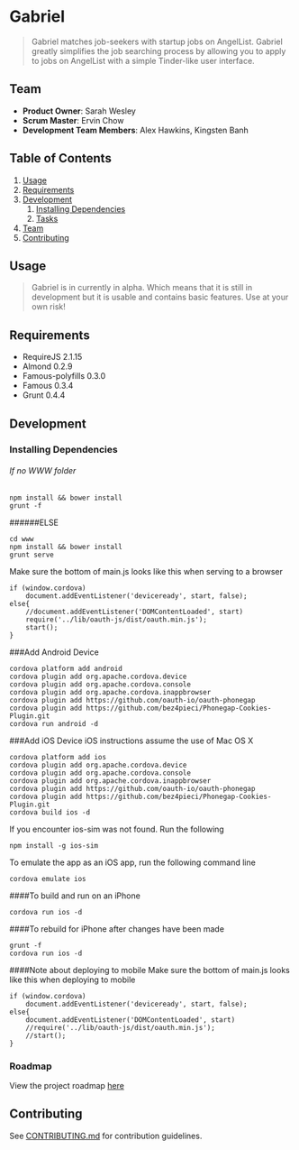 # Gabriel

> Gabriel matches job-seekers with startup jobs on AngelList. Gabriel greatly simplifies the job searching process by allowing you to apply to jobs on AngelList with a simple Tinder-like user interface.

## Team

  - __Product Owner__: Sarah Wesley
  - __Scrum Master__: Ervin Chow
  - __Development Team Members__: Alex Hawkins, Kingsten Banh

## Table of Contents

1. [Usage](#Usage)
1. [Requirements](#requirements)
1. [Development](#development)
    1. [Installing Dependencies](#installing-dependencies)
    1. [Tasks](#tasks)
1. [Team](#team)
1. [Contributing](#contributing)

## Usage

> Gabriel is in currently in alpha. Which means that it is still in development but it is usable and contains basic features. Use at your own risk!

## Requirements

- RequireJS 2.1.15
- Almond 0.2.9
- Famous-polyfills 0.3.0
- Famous 0.3.4
- Grunt 0.4.4

## Development

### Installing Dependencies
###### If no WWW folder

```
npm install && bower install
grunt -f
```
######ELSE
```
cd www
npm install && bower install
grunt serve

```
Make sure the bottom of main.js looks like this when serving to a browser
```
if (window.cordova)
    document.addEventListener('deviceready', start, false);
else{
    //document.addEventListener('DOMContentLoaded', start)
    require('../lib/oauth-js/dist/oauth.min.js');
    start();  
}
````

###Add Android Device
```
cordova platform add android
cordova plugin add org.apache.cordova.device
cordova plugin add org.apache.cordova.console
cordova plugin add org.apache.cordova.inappbrowser
cordova plugin add https://github.com/oauth-io/oauth-phonegap
cordova plugin add https://github.com/bez4pieci/Phonegap-Cookies-Plugin.git
cordova run android -d
```
###Add iOS Device
iOS instructions assume the use of Mac OS X

```
cordova platform add ios
cordova plugin add org.apache.cordova.device
cordova plugin add org.apache.cordova.console
cordova plugin add org.apache.cordova.inappbrowser
cordova plugin add https://github.com/oauth-io/oauth-phonegap
cordova plugin add https://github.com/bez4pieci/Phonegap-Cookies-Plugin.git
cordova build ios -d
```

If you encounter ios-sim was not found. Run the following
```
npm install -g ios-sim
```

To emulate the app as an iOS app, run the following command line
```
cordova emulate ios
```

####To build and run on an iPhone
```
cordova run ios -d
```

####To rebuild for iPhone after changes have been made
```
grunt -f
cordova run ios -d
```

####Note about deploying to mobile
Make sure the bottom of main.js looks like this when deploying to mobile
```
if (window.cordova)
    document.addEventListener('deviceready', start, false);
else{
    document.addEventListener('DOMContentLoaded', start)
    //require('../lib/oauth-js/dist/oauth.min.js');
    //start();  
}
```

### Roadmap

View the project roadmap [here](LINK_TO_PROJECT_ISSUES)


## Contributing

See [CONTRIBUTING.md](CONTRIBUTING.md) for contribution guidelines.

